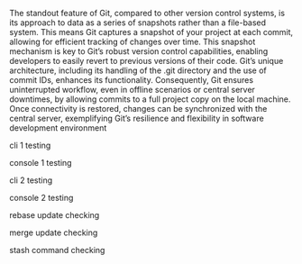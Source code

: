 The standout feature of Git, compared to other version control systems, is its approach to data as a series of snapshots rather than a file-based system. This means Git captures a snapshot of your project at each commit, allowing for efficient tracking of changes over time. This snapshot mechanism is key to Git’s robust version control capabilities, enabling developers to easily revert to previous versions of their code. Git’s unique architecture, including its handling of the .git directory and the use of commit IDs, enhances its functionality. Consequently, Git ensures uninterrupted workflow, even in offline scenarios or central server downtimes, by allowing commits to a full project copy on the local machine. Once connectivity is restored, changes can be synchronized with the central server, exemplifying Git’s resilience and flexibility in software development environment


cli 1 testing

console 1 testing

cli 2 testing

console 2 testing

rebase update checking

merge update checking

stash command checking